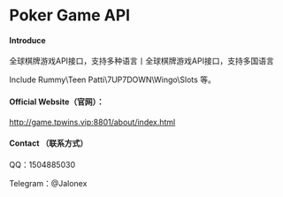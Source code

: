 # Poker Game API

#### Introduce
全球棋牌游戏API接口，支持多种语言丨全球棋牌游戏API接口，支持多国语言

Include Rummy\Teen Patti\7UP7DOWN\Wingo\Slots 等。

#### Official Website（官网）：
http://game.tpwins.vip:8801/about/index.html

#### Contact （联系方式）
QQ：1504885030

Telegram：@Jalonex
